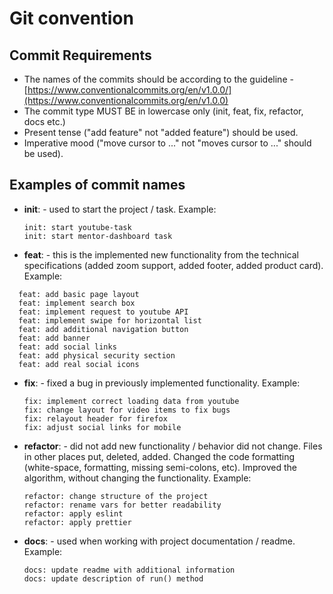 # Git convention

## Commit Requirements

- The names of the commits should be according to the guideline - [https://www.conventionalcommits.org/en/v1.0.0/](https://www.conventionalcommits.org/en/v1.0.0)
- The commit type MUST BE in lowercase only (init, feat, fix, refactor, docs etc.)
- Present tense ("add feature" not "added feature") should be used.
- Imperative mood ("move cursor to ..." not "moves cursor to ..." should be used).

## Examples of commit names

- **init**: - used to start the project / task. Example:
  ```code
  init: start youtube-task
  init: start mentor-dashboard task
  ```
- **feat**: - this is the implemented new functionality from the technical specifications (added zoom support, added footer, added product card). Example:

```code
  feat: add basic page layout
  feat: implement search box
  feat: implement request to youtube API
  feat: implement swipe for horizontal list
  feat: add additional navigation button
  feat: add banner
  feat: add social links
  feat: add physical security section
  feat: add real social icons
```

- **fix**: - fixed a bug in previously implemented functionality. Example:
  ```code
  fix: implement correct loading data from youtube
  fix: change layout for video items to fix bugs
  fix: relayout header for firefox
  fix: adjust social links for mobile
  ```
- **refactor**: - did not add new functionality / behavior did not change. Files in other places put, deleted, added. Changed the code formatting (white-space, formatting, missing semi-colons, etc). Improved the algorithm, without changing the functionality. Example:
  ```code
  refactor: change structure of the project
  refactor: rename vars for better readability
  refactor: apply eslint
  refactor: apply prettier
  ```
- **docs**: - used when working with project documentation / readme. Example:
  ```code
  docs: update readme with additional information
  docs: update description of run() method
  ```
